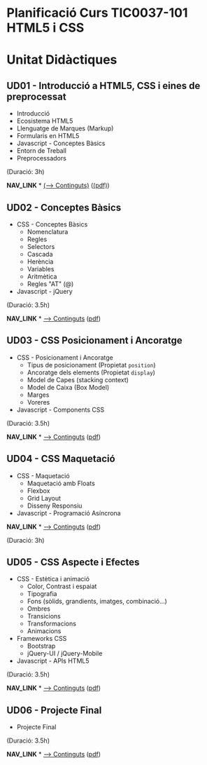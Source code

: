 Planificació Curs TIC0037-101 HTML5 i CSS
=========================================


Unitat Didàctiques
==================

UD01 - Introducció a HTML5, CSS i eines de preprocessat
-------------------------------------------------------

  * Introducció
  * Ecosistema HTML5
  * Llenguatge de Marques (Markup)
  * Formularis en HTML5
  * Javascript - Conceptes Bàsics
  * Entorn de Treball
  * Preprocessadors

  (Duració: 3h)

__NAV_LINK__  * [(⟶  Continguts)](./UD01_Introduccio.html) ([(pdf)](../pdf/UD01_Introduccio.pdf))


UD02 - Conceptes Bàsics
-----------------------

  * CSS - Conceptes Bàsics
    - Nomenclatura
    - Regles
    - Selectors
    - Cascada
    - Herència
    - Variables
    - Aritmètica
    - Regles "AT" (@)
  * Javascript - jQuery

  (Duració: 3.5h)

__NAV_LINK__  * [⟶   Continguts](./UD02_CSS_Conceptes_Basics.html) ([pdf](../pdf/UD02_CSS_Conceptes_Basics.pdf))


UD03 - CSS Posicionament i Ancoratge
------------------------------------

  * CSS - Posicionament i Ancoratge
    - Tipus de posicionament (Propietat `position`)
    - Ancoratge dels elements (Propietat `display`)
    - Model de Capes (stacking context)
    - Model de Caixa (Box Model)
    - Marges
    - Voreres
  * Javascript - Components CSS

  (Duració: 3.5h)

__NAV_LINK__  * [⟶   Continguts](./UD03_CSS_Posicionament_i_Ancoratge.html) ([pdf](../pdf/UD03_CSS_Posicionament_i_Ancoratge.pdf))


UD04 - CSS Maquetació
---------------------

  * CSS - Maquetació
    - Maquetació amb Floats
    - Flexbox
    - Grid Layout
    - Disseny Responsiu
  * Javascript - Programació Asíncrona

__NAV_LINK__  * [⟶   Continguts](./UD04_CSS_Maquetacio.html) ([pdf](../pdf/UD04_CSS_Maquetacio.pdf))


  (Duració: 3h)

UD05 - CSS Aspecte i Efectes
----------------------------

  * CSS - Estètica i animació
    - Color, Contrast i espaiat
    - Tipografia
    - Fons (sòlids, grandients, imatges, combinació...)
    - Ombres
    - Transicions
    - Transformacions
    - Animacions
  * Frameworks CSS
    - Bootstrap
    - jQuery-UI / jQuery-Mobile
  * Javascript - APIs HTML5


  (Duració: 3.5h)

__NAV_LINK__  * [⟶   Continguts](./UD05_CSS_Aspecte_i_Efectes.html) ([pdf](./UD05_CSS_Aspecte_i_Efectes.pdf))


UD06 - Projecte Final
---------------------

  * Projecte Final


  (Duració: 3.5h)

__NAV_LINK__  * [⟶   Continguts](./UD06_Projecte_Final.html) ([pdf](../pdf/UD06_Projecte_Final.pdf))


